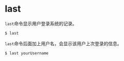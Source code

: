 # last

`last`命令显示用户登录系统的记录。

```bash
$ last
```

`last`命令后面加上用户名，会显示该用户上次登录的信息。

```bash
$ last yourUsername
```
